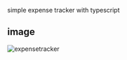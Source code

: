 simple expense tracker with typescript

## image
![expensetracker](https://github.com/Vicba/learning-typescript/assets/47187122/4cbb4e6e-f525-4757-bcd9-9d8cda5482a9)
